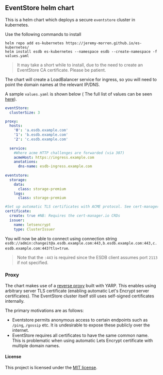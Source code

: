 ## EventStore helm chart

This is a helm chart which deploys a secure `eventstore` cluster in kubernetes.

Use the following commands to install

```shell
helm repo add es-kubernetes https://jeremy-morren.github.io/es-kubernetes/
helm install esdb es-kubernetes --namespace esdb --create-namespace -f values.yaml
```

> It may take a short while to install, due to the need to create an EventStore CA certificate. Please be patient.

The chart will create a LoadBalancer service for ingress, so you will need to point the domain names at the relevant IP/DNS.

A sample `values.yaml` is shown below (
The full list of values can be seen [here](/chart/values.yaml)).

```yaml
eventStore:
  clusterSize: 3

proxy:
  hosts:
    '0': 'a.esdb.example.com'
    '1': 'b.esdb.example.com'
    '2': 'c.esdb.example.com'
    
  service:
    #Where acme HTTP challenges are forwarded (via 307)
    acmeHost: https://ingress.example.com
    anotations:
      dns-name: esdb-ingress.example.com
 
eventstore:
  storage:
    data:
      class: storage-premium
    logs:
      class: storage-premium

#Set up automatic TLS certificates with ACME protocol. See cert-manager.io
certificate:
  create: true #NB: Requires the cert-manager.io CRDs
  issuer:
    name: letsencrypt
    type: ClusterIssuer
```

You will now be able to connect using connection string `esdb://admin:changeit@a.esdb.example.com:443,b.esdb.example.com:443,c.esdb.example.com:443?tls=true`. 

> Note that the `:443` is required since the ESDB client assumes port `2113` if not specified.


### Proxy
The chart makes use of a [reverse proxy](/EventStoreProxy) built with YARP.  This enables using arbitrary server TLS certificate (enabling automatic Let's Encrypt server certificates). The EventStore cluster itself still uses self-signed certificates internally.

The primary motivations are as follows:
- Eventstore permits anonymous access to certain endpoints such as `/ping`, `/gossip` etc.  It is undesirable to expose these publicly over the internet.
- EventStore requires all certificates to have the same common name. This is problematic when using automatic Lets Encrypt certificate with multiple domain names.

#### License
This project is licensed under the [MIT license](/LICENSE).